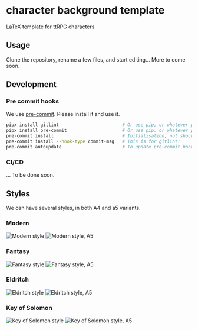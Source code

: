 # character background template

LaTeX template for ttRPG characters

## Usage

Clone the repository, rename a few files, and start editing… More to come soon.

## Development

### Pre commit hooks

We use [pre-commit](https://pre-commit.com/). Please install it and use it.

```bash
pipx install gitlint                        # Or use pip, or whatever package management you have.
pipx install pre-commit                     # Or use pip, or whatever package management you have.
pre-commit install                          # Initialisation, not shocker there.
pre-commit install --hook-type commit-msg   # This is for gitlint!
pre-commit autoupdate                       # To update pre-commit hooks.
```

### CI/CD

… To be done soon.

## Styles

We can have several styles, in both A4 and a5 variants.

### Modern

![Modern style](showcase/modern.png?raw=true "Modern style")
![Modern style, A5](showcase/modern-a5.png?raw=true "Modern style, A5 paper")

### Fantasy

![Fantasy style](showcase/fantasy.png?raw=true "Fantasy style")
![Fantasy style, A5](showcase/fantasy-a5.png?raw=true "Fantasy style, A5 paper")

### Eldritch

![Eldritch style](showcase/eldritch.png?raw=true "Eldritch style")
![Eldritch style, A5](showcase/eldritch-a5.png?raw=true "Eldritch style, A5 paper")

### Key of Solomon

![Key of Solomon style](showcase/solomon.png?raw=true "Key of Solomon style")
![Key of Solomon style, A5](showcase/solomon-a5.png?raw=true "Key of Solomon style, A5 paper")
